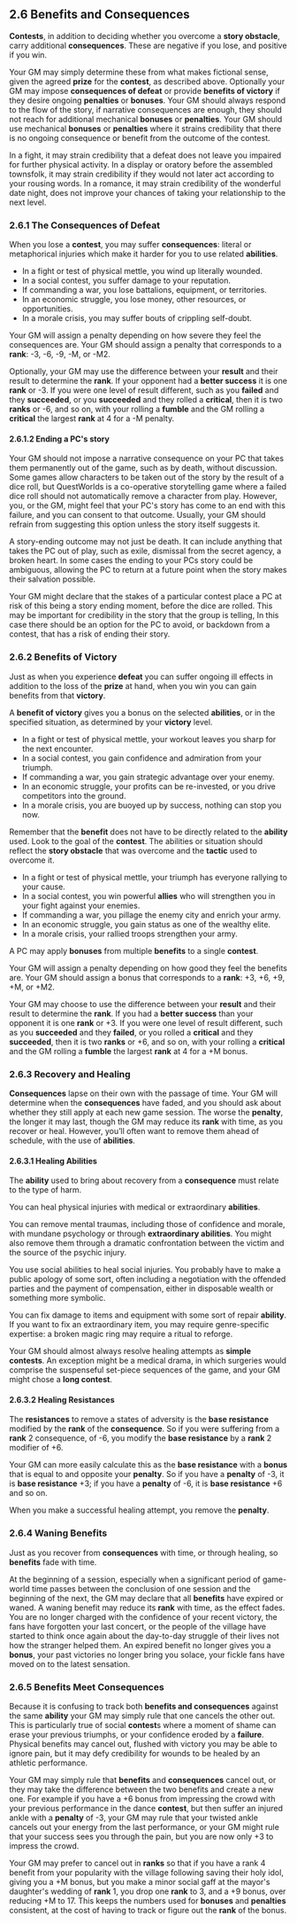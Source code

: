 ## 2.6 Benefits and Consequences

**Contests**, in addition to deciding whether you overcome a **story obstacle**, carry additional **consequences**. These are negative if you lose, and positive if you win.

Your GM may simply determine these from what makes fictional sense, given the agreed **prize** for the **contest**, as described above. Optionally your GM may impose **consequences of defeat** or provide **benefits of victory** if they desire ongoing **penalties** or **bonuses**. Your GM should always respond to the flow of the story, if narrative consequences are enough, they should not reach for additional mechanical **bonuses** or **penalties**. Your GM should use mechanical **bonuses** or **penalties** where it strains credibility that there is no ongoing consequence or benefit from the outcome of the contest.

In a fight, it may strain credibility that a defeat does not leave you impaired for further physical activity. In a display or oratory before the assembled townsfolk, it may strain credibility if they would not later act according to your rousing words. In a romance, it may strain credibility of the wonderful date night, does not improve your chances of taking your relationship to the next level.

### 2.6.1 The Consequences of Defeat

When you lose a **contest**, you may suffer **consequences**: literal or metaphorical injuries which make it harder for you to use related **abilities**.

* In a fight or test of physical mettle, you wind up literally wounded.
* In a social contest, you suffer damage to your reputation.
* If commanding a war, you lose battalions, equipment, or territories.
* In an economic struggle, you lose money, other resources, or opportunities.
* In a morale crisis, you may suffer bouts of crippling self-doubt.

Your GM will assign a penalty depending on how severe they feel the consequences are. Your GM should assign a penalty that corresponds to a **rank**: -3, -6, -9, -M, or -M2.

Optionally, your GM may use the difference between your **result** and their result to determine the **rank**. If your opponent had a **better success** it is one **rank** or -3. If you were one level of result different, such as you **failed** and they **succeeded**, or you **succeeded** and they rolled a **critical**, then it is two **ranks** or -6, and so on, with your rolling a **fumble** and the GM rolling a **critical** the largest **rank** at 4 for a -M penalty.

#### 2.6.1.2 Ending a PC's story

Your GM should not impose a narrative consequence on your PC that takes them permanently out of the game, such as by death, without discussion. Some games allow characters to be taken out of the story by the result of a dice roll, but QuestWorlds is a co-operative storytelling game where a failed dice roll should not automatically remove a character from play. However, you, or the GM, might feel that your PC's story has come to an end with this failure, and you can consent to that outcome. Usually, your GM should refrain from suggesting this option unless the story itself suggests it.

A story-ending outcome may not just be death. It can include anything that takes the PC out of play, such as exile, dismissal from the secret agency, a broken heart. In some cases the ending to your PCs story could be ambiguous, allowing the PC to return at a future point when the story makes their salvation possible.

Your GM might declare that the stakes of a particular contest place a PC at risk of this being a story ending moment, before the dice are rolled. This may be important for credibility in the story that the group is telling, In this case there should be an option for the PC to avoid, or backdown from a contest, that has a risk of ending their story.

### 2.6.2 Benefits of Victory

Just as when you experience **defeat** you can suffer ongoing ill effects in addition to the loss of the **prize** at hand, when you win you can gain benefits from that **victory**.

A **benefit of victory** gives you a bonus on the selected **abilities**, or in the specified situation, as determined by your **victory** level.

* In a fight or test of physical mettle, your workout leaves you sharp for the next encounter.
* In a social contest, you gain confidence and admiration from your triumph.
* If commanding a war, you gain strategic advantage over your enemy.
* In an economic struggle, your profits can be re-invested, or you drive competitors into the ground.
* In a morale crisis, you are buoyed up by success, nothing can stop you now.

Remember that the **benefit** does not have to be directly related to the **ability** used. Look to the goal of the **contest**. The abilities or situation should reflect the **story obstacle** that was overcome and the **tactic** used to overcome it.

* In a fight or test of physical mettle, your triumph has everyone rallying to your cause.
* In a social contest, you win powerful **allies** who will strengthen you in your fight against your enemies.
* If commanding a war, you pillage the enemy city and enrich your army.
* In an economic struggle, you gain status as one of the wealthy elite.
* In a morale crisis, your rallied troops strengthen your army.

A PC may apply **bonuses** from multiple **benefits** to a single **contest**.

Your GM will assign a penalty depending on how good they feel the benefits are. Your GM should assign a bonus that corresponds to a **rank**: +3, +6, +9, +M, or +M2.

Your GM may choose to use the difference between your **result** and their result to determine the **rank**. If you had a **better success** than your opponent it is one **rank** or +3. If you were one level of result different, such as you **succeeded** and they **failed**, or you rolled a **critical** and they **succeeded**, then it is two **ranks** or +6, and so on, with your rolling a **critical** and the GM rolling a **fumble** the largest **rank** at 4 for a +M bonus.

### 2.6.3 Recovery and Healing

**Consequences** lapse on their own with the passage of time. Your GM will determine when the **consequences** have faded, and you should ask about whether they still apply at each new game session. The worse the **penalty**, the longer it may last, though the GM may reduce its **rank** with time, as you recover or heal. However, you’ll often want to remove them ahead of schedule, with the use of **abilities**.

#### 2.6.3.1 Healing Abilities

The **ability** used to bring about recovery from a **consequence** must relate to the type of harm.

You can heal physical injuries with medical or extraordinary **abilities**.

You can remove mental traumas, including those of confidence and morale, with mundane psychology or through **extraordinary abilities**. You might also remove them through a dramatic confrontation between the victim and the source of the psychic injury.

You use social abilities to heal social injuries. You probably have to make a public apology of some sort, often including a negotiation with the offended parties and the payment of compensation, either in disposable wealth or something more symbolic.

You can fix damage to items and equipment with some sort of repair **ability**. If you want to fix an extraordinary item, you may require genre-specific expertise: a broken magic ring may require a ritual to reforge.

Your GM should almost always resolve healing attempts as **simple contests**. An exception might be a medical drama, in which surgeries would comprise the suspenseful set-piece sequences of the game, and your GM might chose a **long contest**.

#### 2.6.3.2 Healing Resistances

The **resistances** to remove a states of adversity is the **base resistance** modified by the **rank** of the **consequence**. So if you were suffering from a **rank** 2 consequence, of -6, you modify the **base resistance** by a **rank** 2 modifier of +6.

Your GM can more easily calculate this as the **base resistance** with a **bonus** that is equal to and opposite your **penalty**. So if you have a **penalty** of -3, it is **base resistance** +3; if you have a **penalty** of -6, it is **base resistance** +6 and so on.

When you make a successful healing attempt, you remove the **penalty**.

### 2.6.4 Waning Benefits

Just as you recover from **consequences** with time, or through healing, so **benefits** fade with time.

At the beginning of a session, especially when a significant period of game-world time passes between the conclusion of one session and the beginning of the next, the GM may declare that all **benefits** have expired or waned. A waning benefit may reduce its **rank** with time, as the effect fades. You are no longer charged with the confidence of your recent victory, the fans have forgotten your last concert, or the people of the village have started to think once again about the day-to-day struggle of their lives not how the stranger helped them. An expired benefit no longer gives you a **bonus**, your past victories no longer bring you solace, your fickle fans have moved on to the latest sensation.

### 2.6.5 Benefits Meet Consequences

Because it is confusing to track both **benefits and consequences** against the same **ability** your GM may simply rule that one cancels the other out. This is particularly true of social **contest**s where a moment of shame can erase your previous triumphs, or your confidence eroded by a **failure**. Physical benefits may cancel out, flushed with victory you may be able to ignore pain, but it may defy credibility for wounds to be healed by an athletic performance.

Your GM may simply rule that **benefits** and **consequences** cancel out, or they may take the difference between the two benefits and create a new one. For example if you have a +6 bonus from impressing the crowd with your previous performance in the dance **contest**, but then suffer an injured ankle with a **penalty** of -3, your GM may rule that your twisted ankle cancels out your energy from the last performance, or your GM might rule that your success sees you through the pain, but you are now only +3 to impress the crowd. 

Your GM may prefer to cancel out in **ranks** so that if you have a rank 4 benefit from your popularity with the village following saving their holy idol, giving you a +M bonus, but you make a minor social gaff at the mayor's daughter's wedding of **rank** 1, you drop one **rank** to 3, and a +9 bonus, over reducing +M to 17. This keeps the numbers used for **bonuses** and **penalties** consistent, at the cost of having to track or figure out the **rank** of the bonus.

